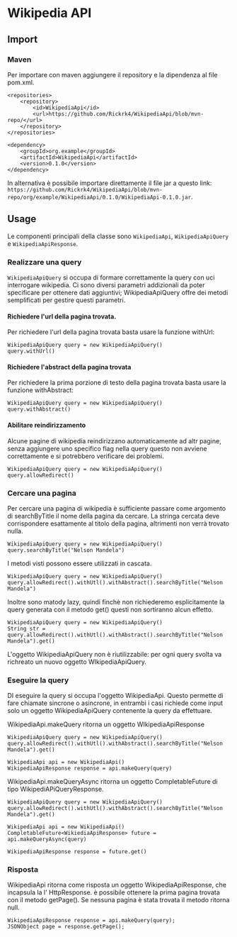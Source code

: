 # Wikipedia API
## Import
### Maven
Per importare con maven aggiungere il repository e la dipendenza al file pom.xml.
```
<repositories>
    <repository>
        <id>WikipediaApi</id>
        <url>https://github.com/Rickrk4/WikipediaApi/blob/mvn-repo/</url>
    </repository>
</repositories>

<dependency>
    <groupId>org.example</groupId>
    <artifactId>WikipediaApi</artifactId>
    <version>0.1.0</version>
</dependency>
```
In alternativa è possibile importare direttamente il file jar a questo link:
`https://github.com/Rickrk4/WikipediaApi/blob/mvn-repo/org/example/WikipediaApi/0.1.0/WikipediaApi-0.1.0.jar`.

## Usage
Le componenti principali della classe sono `WikipediaApi`, `WikipediaApiQuery` e `WikipediaApiResponse`.

### Realizzare una query
`WikipediaApiQuery` si occupa di formare correttamente la query con uci interrogare wikipedia.
Ci sono diversi parametri addizionali da poter specificare per ottenere dati aggiuntivi; WikipediaApiQuery offre dei metodi semplificati per gestire questi parametri.
#### Richiedere l'url della pagina trovata.
Per richiedere l'url della pagina trovata basta usare la funzione withUrl:
```
WikipediaApiQuery query = new WikipediaApiQuery()
query.withUrl()
```

#### Richiedere l'abstract della pagina trovata
Per richiedere la prima porzione di testo della pagina trovata basta usare la funzione withAbstract:
```
WikipediaApiQuery query = new WikipediaApiQuery()
query.withAbstract()
```

#### Abilitare reindirizzamento
Alcune pagine di wikipedia reindirizzano automaticamente ad altr pagine, senza aggiungere uno specifico flag nella query questo non avviene correttamente e si potrebbero verificare dei problemi.
```
WikipediaApiQuery query = new WikipediaApiQuery()
query.allowRedirect()
```

### Cercare una pagina
Per cercare una pagina di wikipedia è sufficiente passare come argomento di searchByTitle il nome della pagina da cercare. La stringa cercata deve corrispondere esattamente al titolo della pagina, altrimenti non verrà trovato nulla.
```
WikipediaApiQuery query = new WikipediaApiQuery()
query.searchByTitle("Nelson Mandela")
```
I metodi visti possono essere utilizzati in cascata.
```
WikipediaApiQuery query = new WikipediaApiQuery()
query.allowRedirect().withUtl().withAbstract().searchByTitle("Nelson Mandela")
```

Inoltre sono matody lazy, quindi finchè non richiederemo esplicitamente la query generata con il metodo get() questi non sortiranno alcun effetto.
```
WikipediaApiQuery query = new WikipediaApiQuery()
String str = query.allowRedirect().withUtl().withAbstract().searchByTitle("Nelson Mandela").get()
```

L'oggetto WikipediaApiQuery non è riutilizzabile: per ogni query svolta va richreato un nuovo oggetto WIkipediaApiQuery.

### Eseguire la query
DI eseguire la query si occupa l'oggetto WikipediaApi. Questo permette di fare chiamate sincrone o asincrone, in entrambi i casi richiede come input solo un oggetto WikipediaApiQuery contenente la query da effettuare.

WikipediaApi.makeQuery ritorna un oggetto WIkipediaApiResponse
```
WikipediaApiQuery query = new WikipediaApiQuery()
query.allowRedirect().withUtl().withAbstract().searchByTitle("Nelson Mandela").get()

WikipediaApi api = new WikipediaApi()
WikipediaApiResponse response = api.makeQuery(query)
```

WikipediaApi.makeQueryAsync ritorna un oggetto CompletableFuture di tipo WikipediAPiQueryResponse.
```
WikipediaApiQuery query = new WikipediaApiQuery()
query.allowRedirect().withUtl().withAbstract().searchByTitle("Nelson Mandela").get()

WikipediaApi api = new WikipediaApi()
CompletableFuture<WikiediaApiResponse> future = api.makeQueryAsync(query)

WikipediaApiResponse response = future.get()
```

### Risposta
WikipediaApi ritorna come risposta un oggetto WikipediaApiResponse, che incapsula la l' HttpResponse.
è possibile ottenere la prima pagina trovata con il metodo getPage(). Se nessuna pagina è stata trovata il metodo ritorna null.
```
WikipediaApiResponse response = api.makeQuery(query);
JSONObject page = response.getPage();
```